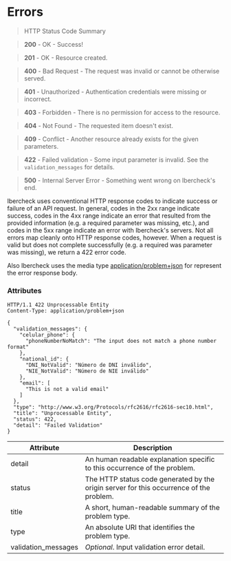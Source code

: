 # Errors

> HTTP Status Code Summary

> **200** - OK - Success!

> **201** - OK - Resource created.

> **400** - Bad Request - The request was invalid or cannot be otherwise served.

> **401** - Unauthorized - Authentication credentials were missing or incorrect.

> **403** - Forbidden - There is no permission for access to the resource.

> **404** - Not Found - The requested item doesn't exist.

> **409** - Conflict - Another resource already exists for the given parameters.

> **422** - Failed validation - Some input parameter is invalid. See the `validation_messages` for details.

> **500** - Internal Server Error - Something went wrong on Ibercheck's end.

Ibercheck uses conventional HTTP response codes to indicate success or failure of an API request.
In general, codes in the 2xx range indicate success, codes in the 4xx range indicate an error that resulted from the
provided information (e.g. a required parameter was missing, etc.), and codes in the 5xx range indicate an error with
Ibercheck's servers.
Not all errors map cleanly onto HTTP response codes, however. When a request is valid but does not complete successfully
(e.g. a required was parameter was missing), we return a 422 error code.

Also Ibercheck uses the media type [application/problem+json](https://tools.ietf.org/html/draft-ietf-appsawg-http-problem)
for represent the error response body.

### Attributes

```http
HTTP/1.1 422 Unprocessable Entity
Content-Type: application/problem+json

{
  "validation_messages": {
    "celular_phone": {
      "phoneNumberNoMatch": "The input does not match a phone number format"
    },
    "national_id": {
      "DNI_NotValid": "Número de DNI inválido",
      "NIE_NotValid": "Número de NIE inválido"
    },
    "email": [
      "This is not a valid email"
    ]
  },
  "type": "http://www.w3.org/Protocols/rfc2616/rfc2616-sec10.html",
  "title": "Unprocessable Entity",
  "status": 422,
  "detail": "Failed Validation"
}
```

Attribute           | Description
-----------         | -----------
detail              | An human readable explanation specific to this occurrence of the problem.
status              | The HTTP status code generated by the origin server for this occurrence of the problem.
title               | A short, human-readable summary of the problem type.
type                | An absolute URI that identifies the problem type.
validation_messages | *Optional*. Input validation error detail.
